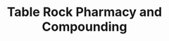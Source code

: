 ---
title: "Table Rock Pharmacy and Compounding"
url: /morganton/table-rock-pharmacy-and-compounding/
shop: chemist
---